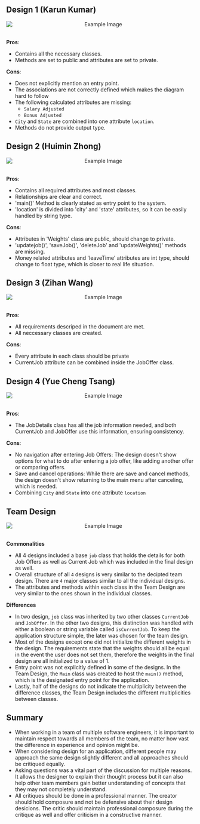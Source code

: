 ## Design 1 (Karun Kumar)

<div style="text-align: center;">
    <img src="images/kkumar_design.png" alt="Example Image" style="display: block; margin: 0 auto;">
</div><br>

**Pros**:
- Contains all the necessary classes.
- Methods are set to public and attributes are set to private.

**Cons**:
- Does not explicitly mention an entry point.
- The associations are not correctly defined which makes the diagram hard to follow
- The following calculated attributes are missing:
    - `Salary Adjusted`
    - `Bonus Adjusted`
- `City` and `State` are combined into one attribute `location`.
- Methods do not provide output type.

## Design 2 (Huimin Zhong)

<div style="text-align: center;">
    <img src="images/hzhong78_design.png" alt="Example Image" style="display: block; margin: 0 auto;">
</div><br>

**Pros**:
- Contains all required attributes and most classes.
- Relationships are clear and correct.
- 'main()' Method is clearly stated as entry point to the system.
- 'location' is divided into 'city' and 'state' attributes, so it can be easily handled by string type.

**Cons**:
- Attributes in 'Weights' class are public, should change to private.
- 'updatejob()', 'saveJob()', 'deleteJob' and 'updateWeights()' methods are missing.
- Money related attributes and 'leaveTime' attributes are int type, should change to float type, which is closer to real life situation.

## Design 3 (Zihan Wang)

<div style="text-align: center;">
    <img src="images/zwang3494_design.png" alt="Example Image" style="display: block; margin: 0 auto;">
</div><br>

**Pros**:
- All requirements descriped in the document are met.
- All neccessary classes are created. 

**Cons**:

- Every attribute in each class should be private
- CurrentJob attribute can be combined inside the JobOffer class.


## Design 4 (Yue Cheng Tsang)

<div style="text-align: center;">
    <img src="images/ytsang6_design.png" alt="Example Image" style="display: block; margin: 0 auto;">
</div><br>

**Pros**:
- The JobDetails class has all the job information needed, and both CurrentJob and JobOffer use this information, ensuring consistency.

**Cons**:
- No navigation after entering Job Offers: The design doesn't show options for what to do after entering a job offer, like adding another offer or comparing offers.
- Save and cancel operations: While there are save and cancel methods, the design doesn't show returning to the main menu after canceling, which is needed.  
- Combining `City` and `State` into one attribute `location`   


## Team Design
<div style="text-align: center;">
    <img src="images/design.png" alt="Example Image" style="display: block; margin: 0 auto;">
</div><br>

**Commonalities**
- All 4 designs included a base `job` class that holds the details for both Job Offers as well as Current Job which was included in the final design as well.
- Overall structure of all `4` designs is very similar to the decipted team design. There are `4` major classes similar to all the individual designs.
- The attributes and methods within each class in the Team Design are very similar to the ones shown in the individual classes.

**Differences**
- In two design, `job` class was inherited by two other classes `CurrentJob` and `JobOffer`. In the other two designs, this distinction was handled with either a boolean or string variable called `isCurrentJob`. To keep the application structure simple, the later was chosen for the team design.
- Most of the designs except one did not initialize the different weights in the design. The requirements state that the weights should all be equal in the event the user does not set them, therefore the weights in the final design are all initialized to a value of 1.
- Entry point was not explicitly defined in some of the designs. In the Team Design, the `Main` class was created to host the `main()` method, which is the designated entry point for the application.
- Lastly, half of the designs do not indicate the multiplicity between the difference classes, the Team Design includes the different multiplicities between classes.

## Summary
- When working in a team of multiple software engineers, it is important to maintain respect towards all members of the team, no matter how vast the difference in experience and opinion might be.
- When considering design for an application, different people may approach the same design slightly different and all approaches should be critiqued equally.
- Asking questions was a vital part of the discussion for multiple reasons. It allows the designer to explain their thought process but it can also help other team members gain better understanding of concepts that they may not completely understand.
- All critiques should be done in a professional manner. The creator should hold composure and not be defensive about their design desicions. The critic should maintain professional composure during the critique as well and offer criticism in a constructive manner.

